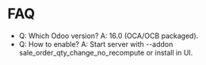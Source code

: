 # FAQ

- Q: Which Odoo version? A: 16.0 (OCA/OCB packaged).
- Q: How to enable? A: Start server with --addon sale_order_qty_change_no_recompute or install in UI.
